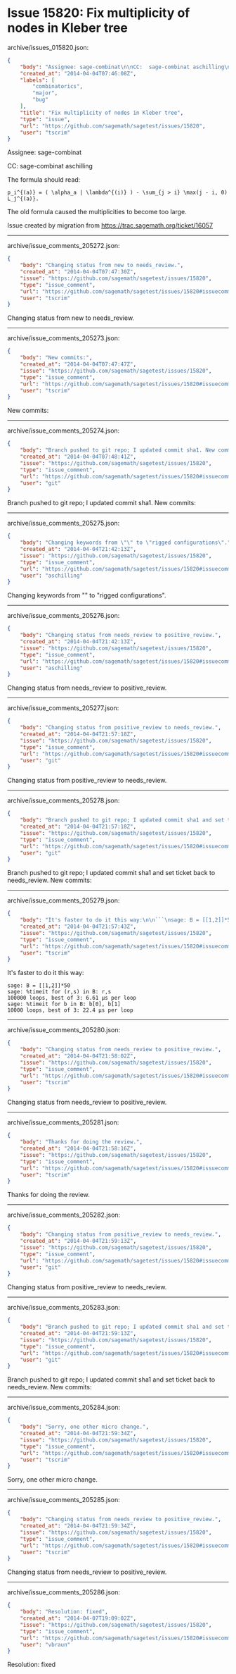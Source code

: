 # Issue 15820: Fix multiplicity of nodes in Kleber tree

archive/issues_015820.json:
```json
{
    "body": "Assignee: sage-combinat\n\nCC:  sage-combinat aschilling\n\nThe formula should read:\n\n```\np_i^{(a)} = ( \\alpha_a | \\lambda^{(i)} ) - \\sum_{j > i} \\max(j - i, 0) L_j^{(a)}.\n```\n\nThe old formula caused the multiplicities to become too large.\n\nIssue created by migration from https://trac.sagemath.org/ticket/16057\n\n",
    "created_at": "2014-04-04T07:46:08Z",
    "labels": [
        "combinatorics",
        "major",
        "bug"
    ],
    "title": "Fix multiplicity of nodes in Kleber tree",
    "type": "issue",
    "url": "https://github.com/sagemath/sagetest/issues/15820",
    "user": "tscrim"
}
```
Assignee: sage-combinat

CC:  sage-combinat aschilling

The formula should read:

```
p_i^{(a)} = ( \alpha_a | \lambda^{(i)} ) - \sum_{j > i} \max(j - i, 0) L_j^{(a)}.
```

The old formula caused the multiplicities to become too large.

Issue created by migration from https://trac.sagemath.org/ticket/16057





---

archive/issue_comments_205272.json:
```json
{
    "body": "Changing status from new to needs_review.",
    "created_at": "2014-04-04T07:47:30Z",
    "issue": "https://github.com/sagemath/sagetest/issues/15820",
    "type": "issue_comment",
    "url": "https://github.com/sagemath/sagetest/issues/15820#issuecomment-205272",
    "user": "tscrim"
}
```

Changing status from new to needs_review.



---

archive/issue_comments_205273.json:
```json
{
    "body": "New commits:",
    "created_at": "2014-04-04T07:47:47Z",
    "issue": "https://github.com/sagemath/sagetest/issues/15820",
    "type": "issue_comment",
    "url": "https://github.com/sagemath/sagetest/issues/15820#issuecomment-205273",
    "user": "tscrim"
}
```

New commits:



---

archive/issue_comments_205274.json:
```json
{
    "body": "Branch pushed to git repo; I updated commit sha1. New commits:",
    "created_at": "2014-04-04T07:48:41Z",
    "issue": "https://github.com/sagemath/sagetest/issues/15820",
    "type": "issue_comment",
    "url": "https://github.com/sagemath/sagetest/issues/15820#issuecomment-205274",
    "user": "git"
}
```

Branch pushed to git repo; I updated commit sha1. New commits:



---

archive/issue_comments_205275.json:
```json
{
    "body": "Changing keywords from \"\" to \"rigged configurations\".",
    "created_at": "2014-04-04T21:42:13Z",
    "issue": "https://github.com/sagemath/sagetest/issues/15820",
    "type": "issue_comment",
    "url": "https://github.com/sagemath/sagetest/issues/15820#issuecomment-205275",
    "user": "aschilling"
}
```

Changing keywords from "" to "rigged configurations".



---

archive/issue_comments_205276.json:
```json
{
    "body": "Changing status from needs_review to positive_review.",
    "created_at": "2014-04-04T21:42:13Z",
    "issue": "https://github.com/sagemath/sagetest/issues/15820",
    "type": "issue_comment",
    "url": "https://github.com/sagemath/sagetest/issues/15820#issuecomment-205276",
    "user": "aschilling"
}
```

Changing status from needs_review to positive_review.



---

archive/issue_comments_205277.json:
```json
{
    "body": "Changing status from positive_review to needs_review.",
    "created_at": "2014-04-04T21:57:18Z",
    "issue": "https://github.com/sagemath/sagetest/issues/15820",
    "type": "issue_comment",
    "url": "https://github.com/sagemath/sagetest/issues/15820#issuecomment-205277",
    "user": "git"
}
```

Changing status from positive_review to needs_review.



---

archive/issue_comments_205278.json:
```json
{
    "body": "Branch pushed to git repo; I updated commit sha1 and set ticket back to needs_review. New commits:",
    "created_at": "2014-04-04T21:57:18Z",
    "issue": "https://github.com/sagemath/sagetest/issues/15820",
    "type": "issue_comment",
    "url": "https://github.com/sagemath/sagetest/issues/15820#issuecomment-205278",
    "user": "git"
}
```

Branch pushed to git repo; I updated commit sha1 and set ticket back to needs_review. New commits:



---

archive/issue_comments_205279.json:
```json
{
    "body": "It's faster to do it this way:\n\n```\nsage: B = [[1,2]]*50\nsage: %timeit for (r,s) in B: r,s\n100000 loops, best of 3: 6.61 \u00b5s per loop\nsage: %timeit for b in B: b[0], b[1]\n10000 loops, best of 3: 22.4 \u00b5s per loop\n```\n",
    "created_at": "2014-04-04T21:57:43Z",
    "issue": "https://github.com/sagemath/sagetest/issues/15820",
    "type": "issue_comment",
    "url": "https://github.com/sagemath/sagetest/issues/15820#issuecomment-205279",
    "user": "tscrim"
}
```

It's faster to do it this way:

```
sage: B = [[1,2]]*50
sage: %timeit for (r,s) in B: r,s
100000 loops, best of 3: 6.61 µs per loop
sage: %timeit for b in B: b[0], b[1]
10000 loops, best of 3: 22.4 µs per loop
```




---

archive/issue_comments_205280.json:
```json
{
    "body": "Changing status from needs_review to positive_review.",
    "created_at": "2014-04-04T21:58:02Z",
    "issue": "https://github.com/sagemath/sagetest/issues/15820",
    "type": "issue_comment",
    "url": "https://github.com/sagemath/sagetest/issues/15820#issuecomment-205280",
    "user": "tscrim"
}
```

Changing status from needs_review to positive_review.



---

archive/issue_comments_205281.json:
```json
{
    "body": "Thanks for doing the review.",
    "created_at": "2014-04-04T21:58:16Z",
    "issue": "https://github.com/sagemath/sagetest/issues/15820",
    "type": "issue_comment",
    "url": "https://github.com/sagemath/sagetest/issues/15820#issuecomment-205281",
    "user": "tscrim"
}
```

Thanks for doing the review.



---

archive/issue_comments_205282.json:
```json
{
    "body": "Changing status from positive_review to needs_review.",
    "created_at": "2014-04-04T21:59:13Z",
    "issue": "https://github.com/sagemath/sagetest/issues/15820",
    "type": "issue_comment",
    "url": "https://github.com/sagemath/sagetest/issues/15820#issuecomment-205282",
    "user": "git"
}
```

Changing status from positive_review to needs_review.



---

archive/issue_comments_205283.json:
```json
{
    "body": "Branch pushed to git repo; I updated commit sha1 and set ticket back to needs_review. New commits:",
    "created_at": "2014-04-04T21:59:13Z",
    "issue": "https://github.com/sagemath/sagetest/issues/15820",
    "type": "issue_comment",
    "url": "https://github.com/sagemath/sagetest/issues/15820#issuecomment-205283",
    "user": "git"
}
```

Branch pushed to git repo; I updated commit sha1 and set ticket back to needs_review. New commits:



---

archive/issue_comments_205284.json:
```json
{
    "body": "Sorry, one other micro change.",
    "created_at": "2014-04-04T21:59:34Z",
    "issue": "https://github.com/sagemath/sagetest/issues/15820",
    "type": "issue_comment",
    "url": "https://github.com/sagemath/sagetest/issues/15820#issuecomment-205284",
    "user": "tscrim"
}
```

Sorry, one other micro change.



---

archive/issue_comments_205285.json:
```json
{
    "body": "Changing status from needs_review to positive_review.",
    "created_at": "2014-04-04T21:59:34Z",
    "issue": "https://github.com/sagemath/sagetest/issues/15820",
    "type": "issue_comment",
    "url": "https://github.com/sagemath/sagetest/issues/15820#issuecomment-205285",
    "user": "tscrim"
}
```

Changing status from needs_review to positive_review.



---

archive/issue_comments_205286.json:
```json
{
    "body": "Resolution: fixed",
    "created_at": "2014-04-07T19:09:02Z",
    "issue": "https://github.com/sagemath/sagetest/issues/15820",
    "type": "issue_comment",
    "url": "https://github.com/sagemath/sagetest/issues/15820#issuecomment-205286",
    "user": "vbraun"
}
```

Resolution: fixed

